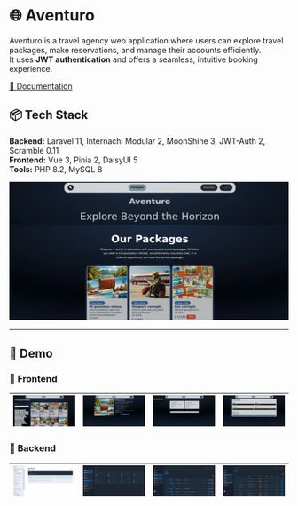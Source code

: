 # 🌐 **Aventuro**

Aventuro is a travel agency web application where users can explore travel packages, make reservations, and manage their accounts efficiently.  
It uses **JWT authentication** and offers a seamless, intuitive booking experience.

[📖 Documentation](./_docs/README.md)

## 📦 **Tech Stack**
**Backend:** Laravel 11, Internachi Modular 2, MoonShine 3, JWT-Auth 2, Scramble 0.11  
**Frontend:** Vue 3, Pinia 2, DaisyUI 5  
**Tools:** PHP 8.2, MySQL 8


![Home](./_docs/front/home.webp)

---

## 🚀 **Demo**

### 🔸 **Frontend**

| ![Packages](./_docs/front/packages.webp) | ![Package](./_docs/front/package.webp) | ![Bookings](./_docs/front/bookings.webp) | ![Booking](./_docs/front/booking.webp) |
| :-------------------------------------: | :-----------------------------------: | :-------------------------------------: | :-----------------------------------: |

### 🔸 **Backend**

| ![API Docs](./_docs/back/doc-api.webp) | ![Admin Dashboard](./_docs/back/admin-dashboard.webp) | ![Admin Packages](./_docs/back/admin-packages.webp) | ![Admin Bookings](./_docs/back/admin-bookings.webp) |
| :-----------------------------------: | :--------------------------------------------------: | :------------------------------------------------: | :------------------------------------------------: |
